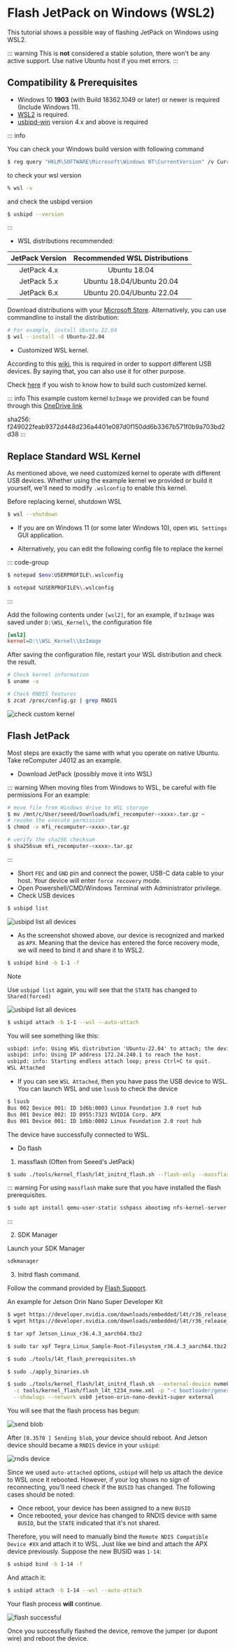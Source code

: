 # Flash JetPack on Windows (WSL2)

This tutorial shows a possible way of flashing JetPack on Windows using WSL2.

::: warning
This is  **not** considered a stable solution, there won't be any active support. Use native Ubuntu host if you met errors.
:::


## Compatibility & Prerequisites

+ Windows 10 **1903** (with Build 18362.1049 or later) or newer is required (Include Windows 11). 
+ [WSL2](https://learn.microsoft.com/en-us/windows/wsl/install) is required.
+ [usbipd-win](https://github.com/dorssel/usbipd-win) version 4.x and above is required

::: info

You can check your Windows build version with following command

```sh [Powershell]
$ reg query "HKLM\SOFTWARE\Microsoft\Windows NT\CurrentVersion" /v CurrentBuild
```

to check your wsl version
```sh [Powershell]
% wsl -v
```

and check the usbipd version

```sh [Powershell]
$ usbipd --version
```

:::


+ WSL distributions recommended:

|JetPack Version|Recommended WSL Distributions|
|  :----:   |:----:                           |
|JetPack 4.x|Ubuntu 18.04                     |
|JetPack 5.x|Ubuntu 18.04/Ubuntu 20.04        |
|JetPack 6.x|Ubuntu 20.04/Ubuntu 22.04        |

Download distributions with your [Microsoft Store](https://apps.microsoft.com/search?query=ubuntu&hl=en-US&gl=US). Alternatively, you can use commandline to install the distribution:

```sh [Powershell]
# For example, install Ubuntu 22.04
$ wsl --install -d Ubuntu-22.04
```

+ Customized WSL kernel.

According to this [wiki](https://github.com/dorssel/usbipd-win/wiki/WSL-support), this is required in order to support different USB devices. By saying that, you can also use it for other purpose.

Check [here](./build-customized-wsl-kernel.md) if you wish to know how to build such customized kernel.

::: info
This example custom kernel `bzImage` we provided can be found through this [OneDrive link](https://seeedstudio88-my.sharepoint.com/:u:/g/personal/youjiang_yu_seeedstudio88_onmicrosoft_com/EUChZZNBCwFJilpwy9Q30tgBSLpf-M9CbNisZa1m1vmKVw?e=DdfKKG)

sha256: f249022feab9372d448d236a4401e087d0f150dd6b3367b571f0b9a703bd2d38
:::

## Replace Standard WSL Kernel

As mentioned above, we need customized kernel to operate with different USB devices. Whether using the example kernel we provided or build it yourself, we'll need to modify `.wslconfig` to enable this kernel.

Before replacing kernel, shutdown WSL

```sh
$ wsl --shutdown
```

+ If you are on Windows 11 (or some later Windows 10), open `WSL Settings` GUI application.


+ Alternatively, you can edit the following config file to replace the kernel

::: code-group

```sh [Powershell]
$ notepad $env:USERPROFILE\.wslconfig
```

```sh [CMD]
$ notepad %USERPROFILE%\.wslconfig
```
:::



Add the following contents under `[wsl2]`, for an example, if `bzImage` was saved under `D:\WSL_Kernel\`, the configuration file

```ini
[wsl2]
kernel=D:\\WSL_Kernel\\bzImage
```

After saving the configuration file, restart your WSL distribution and check the result.

```sh
# Check kernel information
$ uname -a

# Check RNDIS features
$ zcat /proc/config.gz | grep RNDIS
```

<img class="h-auto mx-auto max-w-xl rounded-lg shadow-xl dark:shadow-gray-800" src="/img/flash-jetpack-on-windows/check_custom_kernel.png" alt="check custom kernel" />


## Flash JetPack

Most steps are exactly the same with what you operate on native Ubuntu. Take reComputer J4012 as an example.

+ Download JetPack (possibly move it into WSL)

::: warning
When moving files from Windows to WSL, be careful with file permissions
For an example:
```sh
# move file from Windows drive to WSL storage
$ mv /mnt/c/User/seeed/Downloads/mfi_recomputer-<xxxx>.tar.gz ~
# revoke the execute permission
$ chmod -x mfi_recomputer-<xxxx>.tar.gz

# verify the sha256 checksum
$ sha256sum mfi_recomputer-<xxxx>.tar.gz
```
:::

+ Short `FEC` and `GND` pin and connect the power, USB-C data cable to your host. Your device will enter `force recovery` mode.
+ Open Powershell/CMD/Windows Terminal with Administrator privilege.
+ Check USB devices

```sh
$ usbipd list
```

<img class="h-auto mx-auto max-w-xl rounded-lg shadow-xl dark:shadow-gray-800" src="/img/flash-jetpack-on-windows/usbipd_list.png" alt="usbipd list all devices" />

+ As the screenshot showed above, our device is recognized and marked as `APX`. Meaning that the device has entered the force recovery mode, we will need to bind it and share it to WSL2.

```sh
$ usbipd bind -b 1-1 -f
```

> [!NOTE]
> Use `usbipd list` again, you will see that the `STATE` has changed to `Shared(forced)`

<img class="h-auto mx-auto max-w-xl rounded-lg shadow-xl dark:shadow-gray-800" src="/img/flash-jetpack-on-windows/usbipd_list_shared.png" alt="usbipd list all devices" />

```sh
$ usbipd attach -b 1-1 --wsl --auto-attach
```

You will see something like this:

```txt
usbipd: info: Using WSL distribution 'Ubuntu-22.04' to attach; the device will be available in all WSL 2 distributions.
usbipd: info: Using IP address 172.24.240.1 to reach the host.
usbipd: info: Starting endless attach loop; press Ctrl+C to quit.
WSL Attached
```

+ If you can see `WSL Attached`, then you have pass the USB device to WSL. You can launch WSL and use `lsusb` to check the device

```sh
$ lsusb
Bus 002 Device 001: ID 1d6b:0003 Linux Foundation 3.0 root hub
Bus 001 Device 002: ID 0955:7323 NVIDIA Corp. APX
Bus 001 Device 001: ID 1d6b:0002 Linux Foundation 2.0 root hub
```

The device have successfully connected to WSL.

+ Do flash 

1. massflash (Often from Seeed's JetPack)
```sh
$ sudo ./tools/kernel_flash/l4t_initrd_flash.sh --flash-only --massflash 1 --network usb0  --showlogs
```

::: warning
For using `massflash` make sure that you have installed the flash prerequisites.

```sh
$ sudo apt install qemu-user-static sshpass abootimg nfs-kernel-server libxml2-utils binutils -y
```
:::

2. SDK Manager

Launch your SDK Manager

``` sh
sdkmanager
```


3. Initrd flash command.

Follow the command provided by [Flash Support](https://docs.nvidia.com/jetson/archives/r36.4.3/DeveloperGuide/SD/FlashingSupport.html).

An example for Jetson Orin Nano Super Developer Kit

```sh
$ wget https://developer.nvidia.com/downloads/embedded/l4t/r36_release_v4.3/release/Jetson_Linux_r36.4.3_aarch64.tbz2
$ wget https://developer.nvidia.com/downloads/embedded/l4t/r36_release_v4.3/release/Tegra_Linux_Sample-Root-Filesystem_r36.4.3_aarch64.tbz2

$ tar xpf Jetson_Linux_r36.4.3_aarch64.tbz2

$ sudo tar xpf Tegra_Linux_Sample-Root-Filesystem_r36.4.3_aarch64.tbz2 -C ./Linux_for_Tegra/rootfs

$ sudo ./tools/l4t_flash_prerequisites.sh

$ sudo ./apply_binaries.sh
```

```sh
$ sudo ./tools/kernel_flash/l4t_initrd_flash.sh --external-device nvme0n1p1 \
  -c tools/kernel_flash/flash_l4t_t234_nvme.xml -p "-c bootloader/generic/cfg/flash_t234_qspi.xml" \
  --showlogs --network usb0 jetson-orin-nano-devkit-super external
```

You will see that the flash process has begun:

<img class="h-auto mx-auto max-w-xl rounded-lg shadow-xl dark:shadow-gray-800" src="/img/flash-jetpack-on-windows/flash_send_blob.png" alt="send blob" />


After `[0.3570 ] Sending blob`, your device should reboot. And Jetson device should became a `RNDIS` device in your `usbipd`:

<img class="h-auto mx-auto max-w-xl rounded-lg shadow-xl dark:shadow-gray-800" src="/img/flash-jetpack-on-windows/usbipd_rndis.png" alt="rndis device" />

Since we used `auto-attached` options, `usbipd` will help us attach the device to WSL once it rebooted. However, if your log shows no sign of reconnecting, you'll need check if the `BUSID` has changed. The following cases should be noted:

+ Once reboot, your device has been assigned to a new `BUSID`
+ Once rebooted, your device has changed to RNDIS device with same `BUSID`, but the `STATE` indicated that it's not shared. 

Therefore, you will need to manually bind the `Remote NDIS Compatible Device #XX` and attach it to WSL. Just like we bind and attach the APX device previously. Suppose the new BUSID was `1-14`:

```sh
$ usbipd bind -b 1-14 -f
```

And attach it:

```sh
$ usbipd attach -b 1-14 --wsl --auto-attach
```

Your flash process **will** continue.

<img class="h-auto mx-auto max-w-xl rounded-lg shadow-xl dark:shadow-gray-800" src="/img/flash-jetpack-on-windows/flash_success.png" alt="flash successful" />

Once you successfully flashed the device, remove the jumper (or dupont wire) and reboot the device.
